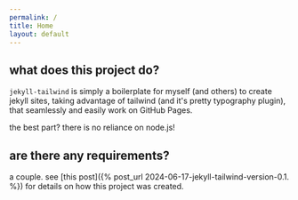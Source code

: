 ```yaml
---
permalink: /
title: Home
layout: default
---
```


## what does this project do?

`jekyll-tailwind` is simply a boilerplate for myself (and others) to create
jekyll sites, taking advantage of tailwind (and it's pretty typography
plugin), that seamlessly and easily work on GitHub Pages.

the best part? there is no reliance on node.js!

## are there any requirements?

a couple. see
[this post]({% post_url 2024-06-17-jekyll-tailwind-version-0.1. %})
for details on how this project was created.
